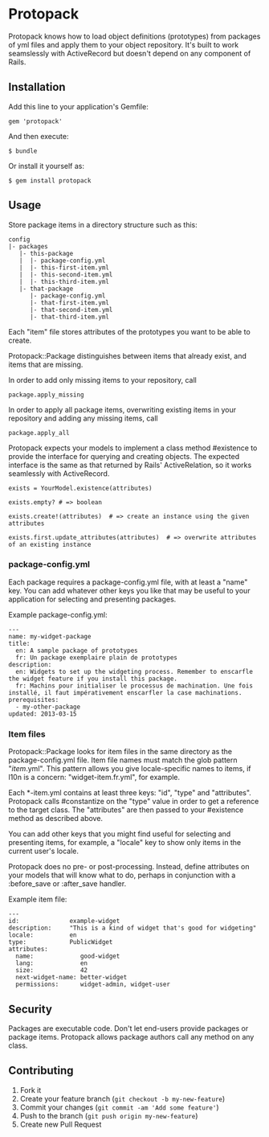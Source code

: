 # Protopack

Protopack knows how to load object definitions (prototypes) from packages of yml files and apply
them to your object repository. It's built to work seamslessly with ActiveRecord but doesn't depend
on any component of Rails.

## Installation

Add this line to your application's Gemfile:

    gem 'protopack'

And then execute:

    $ bundle

Or install it yourself as:

    $ gem install protopack

## Usage

Store package items in a directory structure such as this:

    config
    |- packages
       |- this-package
       |  |- package-config.yml
       |  |- this-first-item.yml
       |  |- this-second-item.yml
       |  |- this-third-item.yml
       |- that-package
          |- package-config.yml
          |- that-first-item.yml
          |- that-second-item.yml
          |- that-third-item.yml

Each "item" file stores attributes of the prototypes you want to be able to create.

Protopack::Package distinguishes between items that already exist, and items that are missing.

In order to add only missing items to your repository, call

    package.apply_missing

In order to apply all package items, overwriting existing items in your repository and adding any
missing items, call

    package.apply_all

Protopack expects your models to implement a class method #existence to provide the interface for
querying and creating objects. The expected interface is the same as that returned by Rails'
ActiveRelation, so it works seamlessly with ActiveRecord.

    exists = YourModel.existence(attributes)

    exists.empty? # => boolean

    exists.create!(attributes)  # => create an instance using the given attributes

    exists.first.update_attributes(attributes)  # => overwrite attributes of an existing instance


### package-config.yml

Each package requires a package-config.yml file, with at least a "name" key. You can add whatever
other keys you like that may be useful to your application for selecting and presenting packages.

Example package-config.yml:

    ---
    name: my-widget-package
    title:
      en: A sample package of prototypes
      fr: Un package exemplaire plain de prototypes
    description:
      en: Widgets to set up the widgeting process. Remember to enscarfle the widget feature if you install this package.
      fr: Machins pour initialiser le processus de machination. Une fois installé, il faut impérativement enscarfler la case machinations.
    prerequisites:
      - my-other-package
    updated: 2013-03-15


### Item files

Protopack::Package looks for item files in the same directory as the package-config.yml file. Item
file names must match the glob pattern "*item*.yml". This pattern allows you give locale-specific
names to items, if l10n is a concern: "widget-item.fr.yml", for example.

Each *-item.yml contains at least three keys: "id", "type" and "attributes". Protopack calls #constantize
on the "type" value in order to get a reference to the target class. The "attributes" are then
passed to your #existence method as described above.

You can add other keys that you might find useful for selecting and presenting items, for example, a
"locale" key to show only items in the current user's locale.

Protopack does no pre- or post-processing. Instead, define attributes on your models that will know
what to do, perhaps in conjunction with a :before_save or :after_save handler.

Example item file:

    ---
    id:              example-widget
    description:     "This is a kind of widget that's good for widgeting"
    locale:          en
    type:            PublicWidget
    attributes:
      name:             good-widget
      lang:             en
      size:             42
      next-widget-name: better-widget
      permissions:      widget-admin, widget-user



## Security

Packages are executable code. Don't let end-users provide packages or package items. Protopack allows
package authors call any method on any class.

## Contributing

1. Fork it
2. Create your feature branch (`git checkout -b my-new-feature`)
3. Commit your changes (`git commit -am 'Add some feature'`)
4. Push to the branch (`git push origin my-new-feature`)
5. Create new Pull Request

